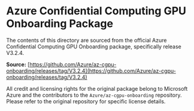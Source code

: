 # Azure Confidential Computing GPU Onboarding Package

The contents of this directory are sourced from the official Azure Confidential Computing GPU Onboarding package, specifically release V3.2.4.

**Source:** [https://github.com/Azure/az-cgpu-onboarding/releases/tag/V3.2.4](https://github.com/Azure/az-cgpu-onboarding/releases/tag/V3.2.4)

All credit and licensing rights for the original package belong to Microsoft Azure and the contributors to the `Azure/az-cgpu-onboarding` repository. Please refer to the original repository for specific license details.

